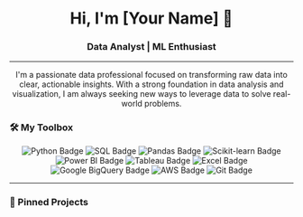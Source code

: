 <h1 align="center">Hi, I'm [Your Name] 👋</h1>

<h3 align="center">Data Analyst | ML Enthusiast </h3>

---

<p align="center">
  I'm a passionate data professional focused on transforming raw data into clear, actionable insights. With a strong foundation in data analysis and visualization, I am always seeking new ways to leverage data to solve real-world problems.
</p>

### 🛠️ My Toolbox

<p align="center">
  <img src="https://img.shields.io/badge/Python-3776AB?style=for-the-badge&logo=python&logoColor=white" alt="Python Badge" />
  <img src="https://img.shields.io/badge/SQL-4479A1?style=for-the-badge&logo=mysql&logoColor=white" alt="SQL Badge" />
  <img src="https://img.shields.io/badge/Pandas-150458?style=for-the-badge&logo=pandas&logoColor=white" alt="Pandas Badge" />
  <img src="https://img.shields.io/badge/scikit--learn-F7931E?style=for-the-badge&logo=scikit-learn&logoColor=white" alt="Scikit-learn Badge" />
  <img src="https://img.shields.io/badge/Power%20BI-F2C811?style=for-the-badge&logo=power-bi&logoColor=black" alt="Power BI Badge" />
  <img src="https://img.shields.io/badge/Tableau-E97627?style=for-the-badge&logo=tableau&logoColor=white" alt="Tableau Badge" />
  <img src="https://img.shields.io/badge/Microsoft%20Excel-217346?style=for-the-badge&logo=microsoft-excel&logoColor=white" alt="Excel Badge" />
  <img src="https://img.shields.io/badge/Google%20BigQuery-4285F4?style=for-the-badge&logo=google-cloud&logoColor=white" alt="Google BigQuery Badge" />
  <img src="https://img.shields.io/badge/AWS-232F3E?style=for-the-badge&logo=amazon-aws&logoColor=white" alt="AWS Badge" />
  <img src="https://img.shields.io/badge/Git-F05032?style=for-the-badge&logo=git&logoColor=white" alt="Git Badge" />
</p>

---

### 💼 Pinned Projects









